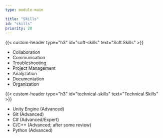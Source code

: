 ```yaml
---
type: module-main

title: "Skills"
id: "skills"
priority: 20
---
```

{{< custom-header type="h3" id="soft-skills" text="Soft Skills" >}}
- Collaboration
- Communication
- Troubleshooting
- Project Management
- Analyzation
- Documentation
- Organization

{{< custom-header type="h3" id="technical-skills" text="Technical Skills" >}}
- Unity Engine (Advanced)
- Git (Advanced)
- C# (Advanced/Expert)
- C/C++ (Advanced; after some review)
- Python (Advanced)

